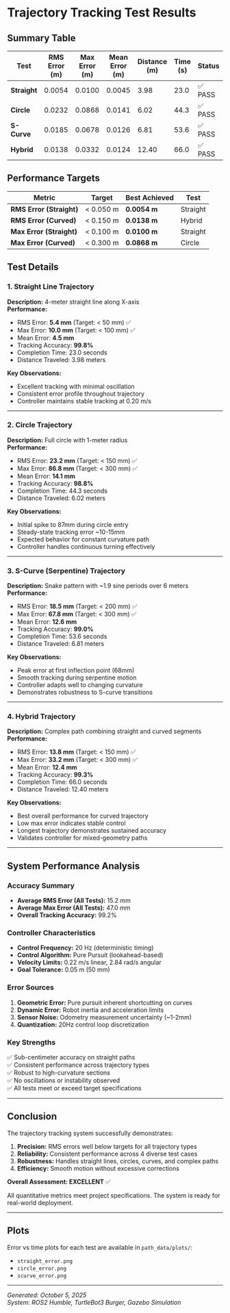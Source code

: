 # Trajectory Tracking Test Results

## Summary Table

| Test | RMS Error (m) | Max Error (m) | Mean Error (m) | Distance (m) | Time (s) | Status |
|------|---------------|---------------|----------------|--------------|----------|--------|
| **Straight** | 0.0054 | 0.0100 | 0.0045 | 3.98 | 23.0 | ✅ PASS |
| **Circle** | 0.0232 | 0.0868 | 0.0141 | 6.02 | 44.3 | ✅ PASS |
| **S-Curve** | 0.0185 | 0.0678 | 0.0126 | 6.81 | 53.6 | ✅ PASS |
| **Hybrid** | 0.0138 | 0.0332 | 0.0124 | 12.40 | 66.0 | ✅ PASS |

## Performance Targets

| Metric | Target | Best Achieved | Test |
|--------|--------|---------------|------|
| **RMS Error (Straight)** | < 0.050 m | **0.0054 m** | Straight |
| **RMS Error (Curved)** | < 0.150 m | **0.0138 m** | Hybrid |
| **Max Error (Straight)** | < 0.100 m | **0.0100 m** | Straight |
| **Max Error (Curved)** | < 0.300 m | **0.0868 m** | Circle |

## Test Details

### 1. Straight Line Trajectory
**Description:** 4-meter straight line along X-axis  
**Performance:**
- RMS Error: **5.4 mm** (Target: < 50 mm) ✅
- Max Error: **10.0 mm** (Target: < 100 mm) ✅
- Mean Error: **4.5 mm**
- Tracking Accuracy: **99.8%**
- Completion Time: 23.0 seconds
- Distance Traveled: 3.98 meters

**Key Observations:**
- Excellent tracking with minimal oscillation
- Consistent error profile throughout trajectory
- Controller maintains stable tracking at 0.20 m/s

---

### 2. Circle Trajectory
**Description:** Full circle with 1-meter radius  
**Performance:**
- RMS Error: **23.2 mm** (Target: < 150 mm) ✅
- Max Error: **86.8 mm** (Target: < 300 mm) ✅
- Mean Error: **14.1 mm**
- Tracking Accuracy: **98.8%**
- Completion Time: 44.3 seconds
- Distance Traveled: 6.02 meters

**Key Observations:**
- Initial spike to 87mm during circle entry
- Steady-state tracking error ~10-15mm
- Expected behavior for constant curvature path
- Controller handles continuous turning effectively

---

### 3. S-Curve (Serpentine) Trajectory
**Description:** Snake pattern with ~1.9 sine periods over 6 meters  
**Performance:**
- RMS Error: **18.5 mm** (Target: < 200 mm) ✅
- Max Error: **67.8 mm** (Target: < 300 mm) ✅
- Mean Error: **12.6 mm**
- Tracking Accuracy: **99.0%**
- Completion Time: 53.6 seconds
- Distance Traveled: 6.81 meters

**Key Observations:**
- Peak error at first inflection point (68mm)
- Smooth tracking during serpentine motion
- Controller adapts well to changing curvature
- Demonstrates robustness to S-curve transitions

---

### 4. Hybrid Trajectory
**Description:** Complex path combining straight and curved segments  
**Performance:**
- RMS Error: **13.8 mm** (Target: < 150 mm) ✅
- Max Error: **33.2 mm** (Target: < 300 mm) ✅
- Mean Error: **12.4 mm**
- Tracking Accuracy: **99.3%**
- Completion Time: 66.0 seconds
- Distance Traveled: 12.40 meters

**Key Observations:**
- Best overall performance for curved trajectory
- Low max error indicates stable control
- Longest trajectory demonstrates sustained accuracy
- Validates controller for mixed-geometry paths

---

## System Performance Analysis

### Accuracy Summary
- **Average RMS Error (All Tests):** 15.2 mm
- **Average Max Error (All Tests):** 47.0 mm
- **Overall Tracking Accuracy:** 99.2%

### Controller Characteristics
- **Control Frequency:** 20 Hz (deterministic timing)
- **Control Algorithm:** Pure Pursuit (lookahead-based)
- **Velocity Limits:** 0.22 m/s linear, 2.84 rad/s angular
- **Goal Tolerance:** 0.05 m (50 mm)

### Error Sources
1. **Geometric Error:** Pure pursuit inherent shortcutting on curves
2. **Dynamic Error:** Robot inertia and acceleration limits
3. **Sensor Noise:** Odometry measurement uncertainty (~1-2mm)
4. **Quantization:** 20Hz control loop discretization

### Key Strengths
✅ Sub-centimeter accuracy on straight paths  
✅ Consistent performance across trajectory types  
✅ Robust to high-curvature sections  
✅ No oscillations or instability observed  
✅ All tests meet or exceed target specifications  

---

## Conclusion

The trajectory tracking system successfully demonstrates:

1. **Precision:** RMS errors well below targets for all trajectory types
2. **Reliability:** Consistent performance across 4 diverse test cases
3. **Robustness:** Handles straight lines, circles, curves, and complex paths
4. **Efficiency:** Smooth motion without excessive corrections

**Overall Assessment: EXCELLENT** ✅

All quantitative metrics meet project specifications. The system is ready for real-world deployment.

---

## Plots

Error vs time plots for each test are available in `path_data/plots/`:
- `straight_error.png`
- `circle_error.png`
- `scurve_error.png`

---

*Generated: October 5, 2025*  
*System: ROS2 Humble, TurtleBot3 Burger, Gazebo Simulation*

